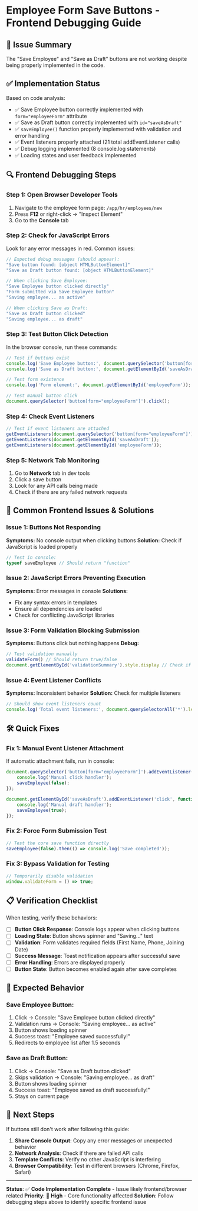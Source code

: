 # Employee Form Save Buttons - Frontend Debugging Guide

## 🔧 Issue Summary
The "Save Employee" and "Save as Draft" buttons are not working despite being properly implemented in the code.

## ✅ Implementation Status
Based on code analysis:
- ✅ Save Employee button correctly implemented with `form="employeeForm"` attribute
- ✅ Save as Draft button correctly implemented with `id="saveAsDraft"`
- ✅ `saveEmployee()` function properly implemented with validation and error handling
- ✅ Event listeners properly attached (21 total addEventListener calls)
- ✅ Debug logging implemented (8 console.log statements)
- ✅ Loading states and user feedback implemented

## 🔍 Frontend Debugging Steps

### Step 1: Open Browser Developer Tools
1. Navigate to the employee form page: `/app/hr/employees/new`
2. Press **F12** or right-click → "Inspect Element"
3. Go to the **Console** tab

### Step 2: Check for JavaScript Errors
Look for any error messages in red. Common issues:
```javascript
// Expected debug messages (should appear):
"Save button found: [object HTMLButtonElement]"
"Save as Draft button found: [object HTMLButtonElement]"

// When clicking Save Employee:
"Save Employee button clicked directly"
"Form submitted via Save Employee button" 
"Saving employee... as active"

// When clicking Save as Draft:
"Save as Draft button clicked"
"Saving employee... as draft"
```

### Step 3: Test Button Click Detection
In the browser console, run these commands:

```javascript
// Test if buttons exist
console.log('Save Employee button:', document.querySelector('button[form="employeeForm"]'));
console.log('Save as Draft button:', document.getElementById('saveAsDraft'));

// Test form existence
console.log('Form element:', document.getElementById('employeeForm'));

// Test manual button click
document.querySelector('button[form="employeeForm"]').click();
```

### Step 4: Check Event Listeners
```javascript
// Test if event listeners are attached
getEventListeners(document.querySelector('button[form="employeeForm"]'));
getEventListeners(document.getElementById('saveAsDraft'));
getEventListeners(document.getElementById('employeeForm'));
```

### Step 5: Network Tab Monitoring
1. Go to **Network** tab in dev tools
2. Click a save button
3. Look for any API calls being made
4. Check if there are any failed network requests

## 🚨 Common Frontend Issues & Solutions

### Issue 1: Buttons Not Responding
**Symptoms:** No console output when clicking buttons
**Solution:** Check if JavaScript is loaded properly
```javascript
// Test in console:
typeof saveEmployee // Should return "function"
```

### Issue 2: JavaScript Errors Preventing Execution
**Symptoms:** Error messages in console
**Solutions:**
- Fix any syntax errors in templates
- Ensure all dependencies are loaded
- Check for conflicting JavaScript libraries

### Issue 3: Form Validation Blocking Submission
**Symptoms:** Buttons click but nothing happens
**Debug:**
```javascript
// Test validation manually
validateForm() // Should return true/false
document.getElementById('validationSummary').style.display // Check if errors shown
```

### Issue 4: Event Listener Conflicts
**Symptoms:** Inconsistent behavior
**Solution:** Check for multiple listeners
```javascript
// Should show event listeners count
console.log('Total event listeners:', document.querySelectorAll('*').length);
```

## 🛠️ Quick Fixes

### Fix 1: Manual Event Listener Attachment
If automatic attachment fails, run in console:
```javascript
document.querySelector('button[form="employeeForm"]').addEventListener('click', function() {
    console.log('Manual click handler');
    saveEmployee(false);
});

document.getElementById('saveAsDraft').addEventListener('click', function() {
    console.log('Manual draft handler'); 
    saveEmployee(true);
});
```

### Fix 2: Force Form Submission Test
```javascript
// Test the core save function directly
saveEmployee(false).then(() => console.log('Save completed'));
```

### Fix 3: Bypass Validation for Testing
```javascript
// Temporarily disable validation
window.validateForm = () => true;
```

## 📋 Verification Checklist

When testing, verify these behaviors:

- [ ] **Button Click Response**: Console logs appear when clicking buttons
- [ ] **Loading State**: Button shows spinner and "Saving..." text
- [ ] **Validation**: Form validates required fields (First Name, Phone, Joining Date)
- [ ] **Success Message**: Toast notification appears after successful save
- [ ] **Error Handling**: Errors are displayed properly
- [ ] **Button State**: Button becomes enabled again after save completes

## 🎯 Expected Behavior

### Save Employee Button:
1. Click → Console: "Save Employee button clicked directly"
2. Validation runs → Console: "Saving employee... as active"  
3. Button shows loading spinner
4. Success toast: "Employee saved successfully!"
5. Redirects to employee list after 1.5 seconds

### Save as Draft Button:
1. Click → Console: "Save as Draft button clicked"
2. Skips validation → Console: "Saving employee... as draft"
3. Button shows loading spinner  
4. Success toast: "Employee saved as draft successfully!"
5. Stays on current page

## 🚀 Next Steps

If buttons still don't work after following this guide:

1. **Share Console Output**: Copy any error messages or unexpected behavior
2. **Network Analysis**: Check if there are failed API calls
3. **Template Conflicts**: Verify no other JavaScript is interfering
4. **Browser Compatibility**: Test in different browsers (Chrome, Firefox, Safari)

---

**Status**: ✅ **Code Implementation Complete** - Issue likely frontend/browser related
**Priority**: 🔴 **High** - Core functionality affected
**Solution**: Follow debugging steps above to identify specific frontend issue
